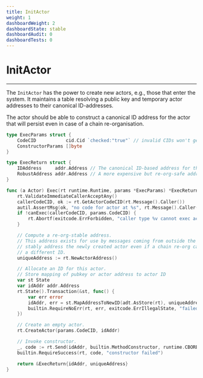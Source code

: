 ```yaml
---
title: InitActor
weight: 1
dashboardWeight: 2
dashboardState: stable
dashboardAudit: 0
dashboardTests: 0
---
```


# InitActor
---

The `InitActor` has the power to create new actors, e.g., those that enter the system. It maintains a table resolving a public key and temporary actor addresses to their canonical ID-addresses.

The actor should be able to construct a canonical ID address for the actor that will persist even in case of a chain re-organisation.

```go
type ExecParams struct {
	CodeCID           cid.Cid `checked:"true"` // invalid CIDs won't get committed to the state tree
	ConstructorParams []byte
}

type ExecReturn struct {
	IDAddress     addr.Address // The canonical ID-based address for the actor.
	RobustAddress addr.Address // A more expensive but re-org-safe address for the newly created actor.
}
```

```go
func (a Actor) Exec(rt runtime.Runtime, params *ExecParams) *ExecReturn {
	rt.ValidateImmediateCallerAcceptAny()
	callerCodeCID, ok := rt.GetActorCodeCID(rt.Message().Caller())
	autil.AssertMsg(ok, "no code for actor at %s", rt.Message().Caller())
	if !canExec(callerCodeCID, params.CodeCID) {
		rt.Abortf(exitcode.ErrForbidden, "caller type %v cannot exec actor type %v", callerCodeCID, params.CodeCID)
	}

	// Compute a re-org-stable address.
	// This address exists for use by messages coming from outside the system, in order to
	// stably address the newly created actor even if a chain re-org causes it to end up with
	// a different ID.
	uniqueAddress := rt.NewActorAddress()

	// Allocate an ID for this actor.
	// Store mapping of pubkey or actor address to actor ID
	var st State
	var idAddr addr.Address
	rt.State().Transaction(&st, func() {
		var err error
		idAddr, err = st.MapAddressToNewID(adt.AsStore(rt), uniqueAddress)
		builtin.RequireNoErr(rt, err, exitcode.ErrIllegalState, "failed to allocate ID address")
	})

	// Create an empty actor.
	rt.CreateActor(params.CodeCID, idAddr)

	// Invoke constructor.
	_, code := rt.Send(idAddr, builtin.MethodConstructor, runtime.CBORBytes(params.ConstructorParams), rt.Message().ValueReceived())
	builtin.RequireSuccess(rt, code, "constructor failed")

	return &ExecReturn{idAddr, uniqueAddress}
}
```
